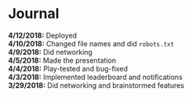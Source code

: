 # Journal
**4/12/2018:** Deployed\
**4/10/2018:** Changed file names and did `robots.txt`\
**4/9/2018:** Did networking\
**4/5/2018:** Made the presentation\
**4/4/2018:** Play-tested and bug-fixed\
**4/3/2018:** Implemented leaderboard and notifications\
**3/29/2018:** Did networking and brainstormed features
